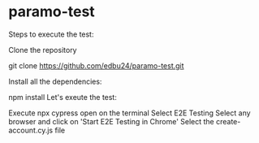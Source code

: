 # paramo-test
Steps to execute the test:

Clone the repository

git clone https://github.com/edbu24/paramo-test.git

Install all the dependencies:

npm install
Let's exeute the test:

Execute npx cypress open on the terminal
Select E2E Testing
Select any browser and click on 'Start E2E Testing in Chrome'
Select the create-account.cy.js file
